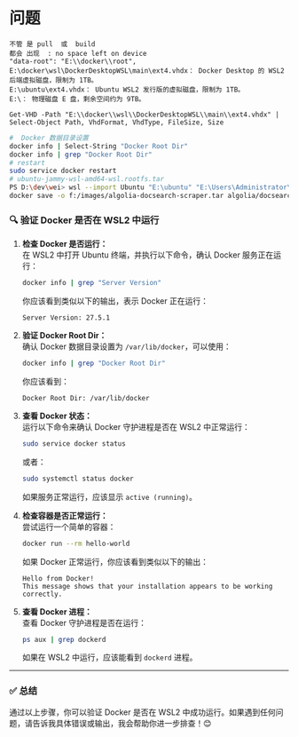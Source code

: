 # 问题

```text
不管 是 pull  或  build
都会 出现  : no space left on device
"data-root": "E:\\docker\\root",
E:\docker\wsl\DockerDesktopWSL\main\ext4.vhdx： Docker Desktop 的 WSL2 后端虚拟磁盘，限制为 1TB。
E:\ubuntu\ext4.vhdx： Ubuntu WSL2 发行版的虚拟磁盘，限制为 1TB。
E:\： 物理磁盘 E 盘，剩余空间约为 9TB。

Get-VHD -Path "E:\\docker\\wsl\\DockerDesktopWSL\\main\\ext4.vhdx" | Select-Object Path, VhdFormat, VhdType, FileSize, Size

```

```bash
#  Docker 数据目录设置
docker info | Select-String "Docker Root Dir"
docker info | grep "Docker Root Dir"
# restart
sudo service docker restart
# ubuntu-jammy-wsl-amd64-wsl.rootfs.tar
PS D:\dev\wei> wsl --import Ubuntu "E:\ubuntu" "E:\Users\Administrator\Downloads\ubuntu-jammy-wsl-amd64-wsl.rootfs.tar.gz" --version 2
docker save -o f:/images/algolia-docsearch-scraper.tar algolia/docsearch-scraper:latest

```

### 🔍 **验证 Docker 是否在 WSL2 中运行**

1. **检查 Docker 是否运行：**  
   在 WSL2 中打开 Ubuntu 终端，并执行以下命令，确认 Docker 服务正在运行：

   ```bash
   docker info | grep "Server Version"
   ```

   你应该看到类似以下的输出，表示 Docker 正在运行：

   ```plaintext
   Server Version: 27.5.1
   ```

2. **验证 Docker Root Dir：**  
   确认 Docker 数据目录设置为 `/var/lib/docker`，可以使用：

   ```bash
   docker info | grep "Docker Root Dir"
   ```

   你应该看到：

   ```plaintext
   Docker Root Dir: /var/lib/docker
   ```

3. **查看 Docker 状态：**  
   运行以下命令来确认 Docker 守护进程是否在 WSL2 中正常运行：

   ```bash
   sudo service docker status
   ```

   或者：

   ```bash
   sudo systemctl status docker
   ```

   如果服务正常运行，应该显示 `active (running)`。

4. **检查容器是否正常运行：**  
   尝试运行一个简单的容器：

   ```bash
   docker run --rm hello-world
   ```

   如果 Docker 正常运行，你应该看到类似以下的输出：

   ```plaintext
   Hello from Docker!
   This message shows that your installation appears to be working correctly.
   ```

5. **查看 Docker 进程：**  
   查看 Docker 守护进程是否在运行：

   ```bash
   ps aux | grep dockerd
   ```

   如果在 WSL2 中运行，应该能看到 `dockerd` 进程。

---

### ✅ **总结**

通过以上步骤，你可以验证 Docker 是否在 WSL2 中成功运行。如果遇到任何问题，请告诉我具体错误或输出，我会帮助你进一步排查！😊
